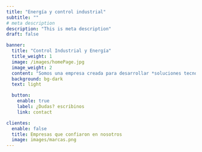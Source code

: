 ```yaml
---
title: "Energía y control industrial"
subtitle: ""
# meta description
description: "This is meta description"
draft: false

banner:
  title: "Control Industrial y Energía"
  title_weight: 1
  image: /images/homePage.jpg
  image_weight: 2
  content: "Somos una empresa creada para desarrollar *soluciones tecnológicas* para la industria de los hidrocarburos, minería, energías alternativas y en general, mediante **servicios de ingeniería**, **obras** y **mantenimiento de instalaciones industriales** en el área de electro instrumentación"
  background: bg-dark
  text: light

  button:
    enable: true
    label: ¿Dudas? escribinos
    link: contact

clientes:
  enable: false
  title: Empresas que confiaron en nosotros
  image: images/marcas.png
---
```

